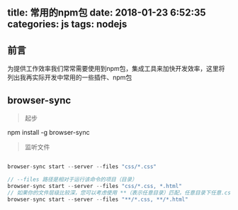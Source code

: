 title: 常用的npm包
date: 2018-01-23 6:52:35
categories: js
tags: nodejs
---


## **前言**

为提供工作效率我们常常需要使用到npm包，集成工具来加快开发效率，这里将列出我再实际开发中常用的一些插件、npm包

<div><!--more--></div>

## browser-sync

> 起步

npm install -g browser-sync

> 监听文件

```javascript

browser-sync start --server --files "css/*.css"

// --files 路径是相对于运行该命令的项目（目录） 
browser-sync start --server --files "css/*.css, *.html"
// 如果你的文件层级比较深，您可以考虑使用 **（表示任意目录）匹配，任意目录下任意.css 或 .html文件。 
browser-sync start --server --files "**/*.css, **/*.html"

```



